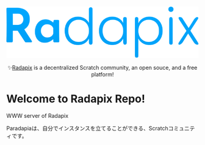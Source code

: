 <div align="center">

![Logo](./assets/radapix-logo.svg)

✨[Radapix](https://paradapia.github.io) is a decentralized Scratch community, an open souce, and a free platform!

</div>

# Welcome to Radapix Repo!

WWW server of Radapix

Paradapiaは、自分でインスタンスを立てることができる、Scratchコミュニティです。
